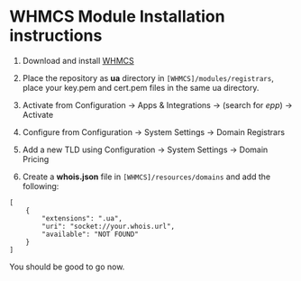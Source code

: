 # WHMCS Module Installation instructions

1. Download and install [WHMCS](https://whmcs.com/)

2. Place the repository as **ua** directory in `[WHMCS]/modules/registrars`, place your key.pem and cert.pem files in the same ua directory.

3. Activate from Configuration -> Apps & Integrations -> (search for _epp_) -> Activate

4. Configure from Configuration -> System Settings -> Domain Registrars

5. Add a new TLD using Configuration -> System Settings -> Domain Pricing

6. Create a **whois.json** file in `[WHMCS]/resources/domains` and add the following:

```
[
    {
        "extensions": ".ua",
        "uri": "socket://your.whois.url",
        "available": "NOT FOUND"
    }
]
```

You should be good to go now.
